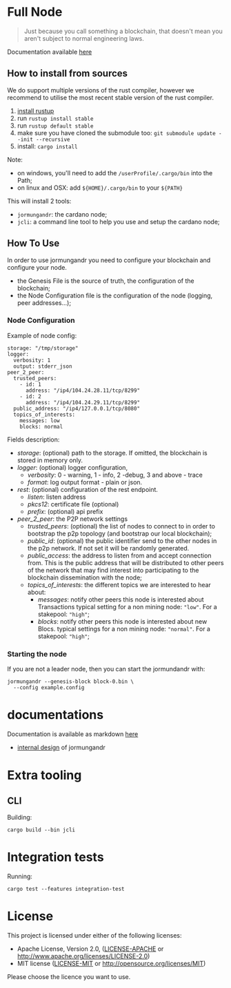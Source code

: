 # Full Node

> Just because you call something a blockchain, that doesn't mean you aren't subject to normal engineering laws.

Documentation available [here](https://input-output-hk.github.io/jormungandr)

## How to install from sources

We do support multiple versions of the rust compiler, however we recommend
to utilise the most recent stable version of the rust compiler.

1. [install rustup](https://www.rust-lang.org/tools/install)
2. run `rustup install stable`
3. run `rustup default stable`
4. make sure you have cloned the submodule too: `git submodule update --init --recursive`
5. install: `cargo install`

Note:

* on windows, you'll need to add the `/userProfile/.cargo/bin` into the Path;
* on linux and OSX: add `${HOME}/.cargo/bin` to your `${PATH}`

This will install 2 tools:

* `jormungandr`: the cardano node;
* `jcli`: a command line tool to help you use and setup the cardano node;

## How To Use

In order to use jormungandr you need to configure your blockchain and
configure your node.

* the Genesis File is the source of truth, the configuration of the blockchain;
* the Node Configuration file is the configuration of the node (logging, peer addresses...);

### Node Configuration

Example of node config:

```
storage: "/tmp/storage"
logger:
  verbosity: 1
  output: stderr_json
peer_2_peer:
  trusted_peers:
    - id: 1
      address: "/ip4/104.24.28.11/tcp/8299"
    - id: 2
      address: "/ip4/104.24.29.11/tcp/8299"
  public_address: "/ip4/127.0.0.1/tcp/8080"
  topics_of_interests:
    messages: low
    blocks: normal
```

Fields description:

  - *storage*: (optional) path to the storage. If omitted, the
    blockchain is stored in memory only.
  - *logger*: (optional) logger configuration,
     - *verbosity*: 0 - warning, 1 - info, 2 -debug, 3 and above - trace
     - *format*: log output format - plain or json.
  - *rest*: (optional) configuration of the rest endpoint.
     - *listen*: listen address
     - *pkcs12*: certificate file (optional)
     - *prefix*: (optional) api prefix
  - *peer_2_peer*: the P2P network settings
     - *trusted_peers*: (optional) the list of nodes to connect to in order to
       bootstrap the p2p topology (and bootstrap our local blockchain);
     - *public_id*: (optional) the public identifier send to the other nodes in the
       p2p network. If not set it will be randomly generated.
     - *public_access*: the address to listen from and accept connection
       from. This is the public address that will be distributed to other peers
       of the network that may find interest into participating to the blockchain
       dissemination with the node;
     - *topics_of_interests*: the different topics we are interested to hear about:
       - *messages*: notify other peers this node is interested about Transactions
         typical setting for a non mining node: `"low"`. For a stakepool: `"high"`;
       - *blocks*: notify other peers this node is interested about new Blocs.
         typical settings for a non mining node: `"normal"`. For a stakepool: `"high"`;

### Starting the node

If you are not a leader node, then you can start the jormundandr with:

```
jormungandr --genesis-block block-0.bin \
  --config example.config
```

# documentations

Documentation is available as markdown [here](doc/SUMMARY.md)

* [internal design](./doc/internal_design.md) of jormungandr

# Extra tooling

## CLI

Building:

```
cargo build --bin jcli
```

# Integration tests

Running:

```
cargo test --features integration-test
```

# License

This project is licensed under either of the following licenses:

 * Apache License, Version 2.0, ([LICENSE-APACHE](LICENSE-APACHE) or
   http://www.apache.org/licenses/LICENSE-2.0)
 * MIT license ([LICENSE-MIT](LICENSE-MIT) or
   http://opensource.org/licenses/MIT)

Please choose the licence you want to use.
